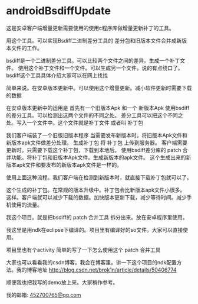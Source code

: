 # androidBsdiffUpdate

这是安卓客户端增量更新需要使用的使用c程序库做增量更新补丁的工具。

用这个工具。可以实现Bsdiff二进制差分工具的 差分包和旧版本文件合并成新版本文件的工作。

bsdiff是一个二进制差分工具。可以比较两个文件之间的差异。生成一个补丁文件。
使用这个补丁文件和一个文件。可以生成另一个文件。说的有点绕口了。 
bsdiff这个工具具体介绍大家可以在网上找找

简单来说。在安卓版本更新中。可以使用这个增量更新。减小软件更新时需要下载的数据

在安卓版本更新中的运用是
首先有一个旧版本Apk 和一个 新版本Apk 使用bsdiff的差分工具。可以检测出这两个文件的不同之处。
差分工具可以把这个不同之处。写入一个文件中。这个文件就是补丁文件 或者叫 补丁包

我们客户端装了一个旧版旧版本程序 当需要发布新版本时。将旧版本Apk文件和新版本apk文件做差分处理。
生成补丁包  将 补丁包 上传到服务器。 客户端需要更新时。只需要下载这个补丁包，下载到本地后。
使用bsdiff差分库的 patch 合并功能。将补丁包和旧版本Apk文件。生成新版本的apk文件。
这个生成出来的新版本apk文件和要发布的新版本apk文件是一样的。

使用上面这种流程。我们客户端在检测到新版本时，就直接下载补丁包就可以了。

这个生成的补丁包。在常规的版本升级中。补丁包会比新版本apk文件小很多。 
这样。客户端就可以减少下载的数据。加快版本更新下载，减少等待时间。减少手机使用的流量。

我这个项目。就是把bsdiff的 patch 合并工具 拆分出来。放在安卓程序里使用。

我这里是用ndk在eclipse下编译的。项目里有编译好的so文件。大家可以直接使用。

项目里也有个activity 简单的写了一下怎么使用这个 patch 合并工具 

大家也可以看看我的csdn博客。我会在博客里。讲一下这个项目的ndk配置方法。我的博客地址
http://blog.csdn.net/brok1n/article/details/50406774

顺便我也把我写的demo放上来。大家稍作参考。

我的邮箱: 452700765@qq.com




